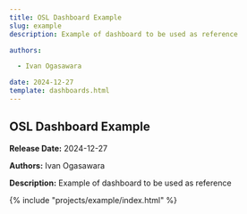 ```yaml
---
title: OSL Dashboard Example
slug: example
description: Example of dashboard to be used as reference

authors:

  - Ivan Ogasawara

date: 2024-12-27
template: dashboards.html
---
```


## OSL Dashboard Example

<section id="info" class="bg-light py-2 my-2 rounded">
  <div class="container m-2">
    <p class="p-1 m-0"><strong>Release Date:</strong> 2024-12-27</p>
    <p class="p-1 m-0"><strong>Authors:</strong> Ivan Ogasawara</p>
    <p class="p-1 m-0"><strong>Description:</strong> Example of dashboard to be used as reference
</p>
  </div>
</section>

{% include "projects/example/index.html" %}
